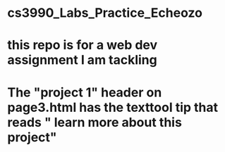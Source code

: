 # cs3990_Labs_Practice_Echeozo
# this repo is for a web dev assignment I am tackling 
# The "project 1" header on page3.html has the texttool tip that reads " learn more about this project"

